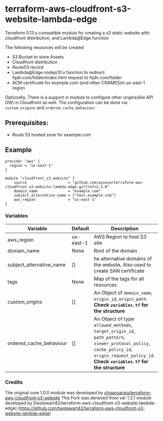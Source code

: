 # terraform-aws-cloudfront-s3-website-lambda-edge
Terraform 0.13.x compatible module for creating a s3 static website with cloudfront distribution, and Lambda@Edge function

The following resources will be created
  
  - S3 Bucket to store Assets
  - Cloudfront distribution
  - Route53 record
  - Lambda@Edge nodejs10.x function to redirect fqdn.com/folder/index.html request to fqdn.com/folder
  - ACM certificate for example.com (and other CNAMES)in us-east-1 region

  Optionally, There is a support in module to configure other origins(like API GW) in Cloudfront as well. The configuration can be done via `custom_origins` and `ordered_cache_behaviour`


  
## Prerequisites:

  - Route 53 hosted zone for example.com
  
## Example

    provider "aws" {
      region = "us-east-1"
    }
     
    module "cloudfront_s3_website" {
        source                   = "github.com/ayusun/terraform-aws-cloudfront-s3-website-lambda-edge.git?ref=2.1.0"
        domain_name              = "example.com"
        subject_alternative_name = ["test.example.com"]
        aws_region               = "us-east-1"
    }

### Variables    
| Variable | Default | Description |
| -------- | ------- | ----------- |
| aws_region | us-east-1| AWS Region to host S3 site | 
| domain_name | None | Root of the domain|
| subject_alternative_name | [] | he alternative domains of the website, Also used to create SAN certificate |
| tags | None | Map of the tags for all resources |
| custom_origins| [] | An Object of `domain_name`, `origin_id`, `origin_path`. **Check `variables.tf` for the structure**|
| ordered_cache_behaviour | [] | An Object of type `allowed_methods`, `target_origin_id`, `path_pattern`, `viewer_protocol_policy`, `cache_policy_id`, `origin_request_policy_id`. **Check `variables.tf` for the structure**|

### Credits
The original core 1.0.0 module was developed by [chgangaraju/terraform-aws-cloudfront-s3-website](https://github.com/chgangaraju/terraform-aws-cloudfront-s3-website)
This Fork was derieved from ver 1.2.1 module developed by [twstewart42/terraform-aws-cloudfront-s3-website-lambda-edge] (https://github.com/twstewart42/terraform-aws-cloudfront-s3-website-lambda-edge)
